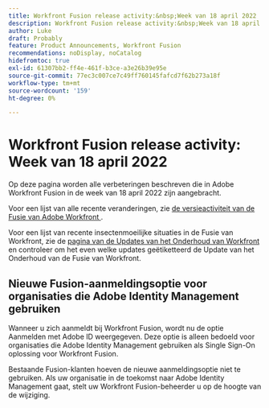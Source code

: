 ```yaml
---
title: Workfront Fusion release activity:&nbsp;Week van 18 april 2022
description: Workfront Fusion release activity:&nbsp;Week van 18 april 2022
author: Luke
draft: Probably
feature: Product Announcements, Workfront Fusion
recommendations: noDisplay, noCatalog
hidefromtoc: true
exl-id: 61307bb2-ff4e-461f-b3ce-a3e26b39e95e
source-git-commit: 77ec3c007ce7c49ff760145fafcd7f62b273a18f
workflow-type: tm+mt
source-wordcount: '159'
ht-degree: 0%

---
```


# Workfront Fusion release activity: Week van 18 april 2022

Op deze pagina worden alle verbeteringen beschreven die in Adobe Workfront Fusion in de week van 18 april 2022 zijn aangebracht.

Voor een lijst van alle recente veranderingen, zie [ de versieactiviteit van de Fusie van Adobe Workfront ](/help/workfront-fusion/fusion-product-releases/fusion-release-activity.md).

Voor een lijst van recente insectenmoeilijke situaties in de Fusie van Workfront, zie de [ pagina van de Updates van het Onderhoud van Workfront ](https://experienceleague.adobe.com/docs/workfront-known-issues/releases/current-updates.html) en controleer om het even welke updates geëtiketteerd de Update van het Onderhoud van de Fusie van Workfront.

## Nieuwe Fusion-aanmeldingsoptie voor organisaties die Adobe Identity Management gebruiken

Wanneer u zich aanmeldt bij Workfront Fusion, wordt nu de optie Aanmelden met Adobe ID weergegeven. Deze optie is alleen bedoeld voor organisaties die Adobe Identity Management gebruiken als Single Sign-On oplossing voor Workfront Fusion.

Bestaande Fusion-klanten hoeven de nieuwe aanmeldingsoptie niet te gebruiken. Als uw organisatie in de toekomst naar Adobe Identity Management gaat, stelt uw Workfront Fusion-beheerder u op de hoogte van de wijziging.
